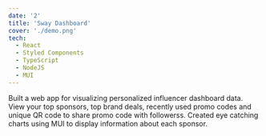 ```yaml
---
date: '2'
title: 'Sway Dashboard'
cover: './demo.png'
tech:
  - React
  - Styled Components
  - TypeScript
  - NodeJS
  - MUI
---
```


Built a web app for visualizing personalized influencer dashboard data. View your top sponsors, top brand deals, recently used promo codes and unique QR code to share promo code with followerss. Created eye catching charts using MUI to display information about each sponsor. 